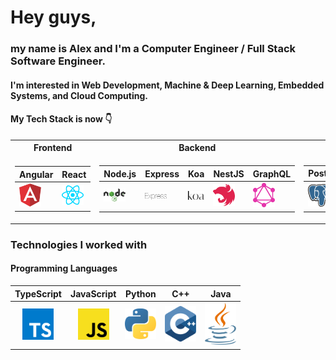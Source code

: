 # Hey guys,

### my name is Alex and I'm a Computer Engineer / Full Stack Software Engineer.
#### I'm interested in Web Development, Machine & Deep Learning, Embedded Systems, and Cloud Computing.

#### My Tech Stack is now 👇

<table>
<tr><th>Frontend </th><th>Backend</th><th>Databases</th></tr>
<tr><td>

|Angular| React |
|--|--
<img src="https://github.com/nik-neg/nik-neg/blob//main/images/angular-icon.svg" alt="drawing" width="35"/> |  <img src="https://github.com/nik-neg/nik-neg/blob//main/images/react.svg" alt="drawing" width="35"/>

</td><td>

Node.js   | Express  | Koa | NestJS   |   GraphQL
|--|--|--|--|--
<img src="https://github.com/nik-neg/nik-neg/blob//main/images/nodejs.svg" alt="drawing" width="35"/> |  <img src="https://github.com/nik-neg/nik-neg/blob//main/images/express.svg" alt="drawing" width="35"/> | <img src="https://github.com/nik-neg/nik-neg/blob//main/images/koa.svg" alt="drawing" width="35"/> | <img src="https://github.com/nik-neg/nik-neg/blob//main/images/nestjs.svg" alt="drawing" width="35"/> | <img src="https://github.com/nik-neg/nik-neg/blob//main/images/graphql.svg" alt="drawing" width="35"/> 
  
</td><td>
  
PostgreSQL | Sequelize | MongoDB | Mongoose
|--|--|--|--|
<img src="https://github.com/nik-neg/nik-neg/blob//main/images/postgresql.svg" alt="drawing" width="35"/> | <img src="https://github.com/nik-neg/nik-neg/blob//main/images/sequelize.svg" alt="drawing" width="35"/> |  <img src="https://github.com/nik-neg/nik-neg/blob//main/images/mongodb.svg" alt="drawing" width="35"/> | <img src="https://github.com/nik-neg/nik-neg/blob//main/images/mongoose.png" alt="drawing" width="35"/> | 

</td></tr> </table>

### Technologies I worked with
#### Programming Languages
TypeScript        | JavaScript      | Python      | C++       | Java
:-------------------------:|:-------------------------:|:-------------------------:|:-------------------------:|:-------------------------:
<img src="https://github.com/nik-neg/nik-neg/blob//main/images/typescript-icon.svg" alt="drawing" width="50"/> |  <img src="https://github.com/nik-neg/nik-neg/blob//main/images/javascript.svg" alt="drawing" width="50"/> | <img src="https://github.com/nik-neg/nik-neg/blob//main/images/python.svg" alt="drawing" width="50"/> | <img src="https://github.com/nik-neg/nik-neg/blob//main/images/c-plusplus.svg" alt="drawing" width="50"/> | <img src="https://github.com/nik-neg/nik-neg/blob//main/images/java.svg" alt="drawing" width="50"/>

